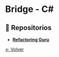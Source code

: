 # Bridge - C#

## 🌟 Repositorios
- **[Refactoring Guru](https://refactoring.guru/design-patterns/bridge/csharp/example)**

[← Volver](../README.md)
